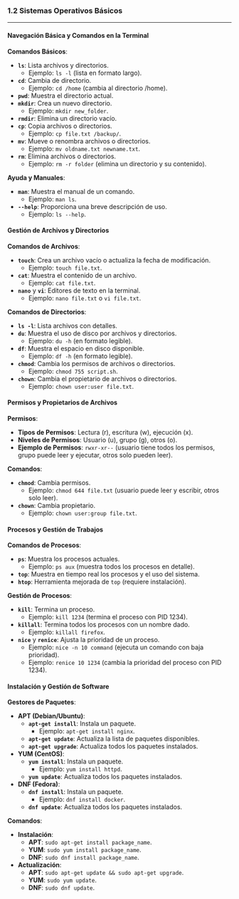 ### 1.2 Sistemas Operativos Básicos

---

#### Navegación Básica y Comandos en la Terminal

**Comandos Básicos**:
- **`ls`**: Lista archivos y directorios.
  - Ejemplo: `ls -l` (lista en formato largo).
- **`cd`**: Cambia de directorio.
  - Ejemplo: `cd /home` (cambia al directorio /home).
- **`pwd`**: Muestra el directorio actual.
- **`mkdir`**: Crea un nuevo directorio.
  - Ejemplo: `mkdir new_folder`.
- **`rmdir`**: Elimina un directorio vacío.
- **`cp`**: Copia archivos o directorios.
  - Ejemplo: `cp file.txt /backup/`.
- **`mv`**: Mueve o renombra archivos o directorios.
  - Ejemplo: `mv oldname.txt newname.txt`.
- **`rm`**: Elimina archivos o directorios.
  - Ejemplo: `rm -r folder` (elimina un directorio y su contenido).

**Ayuda y Manuales**:
- **`man`**: Muestra el manual de un comando.
  - Ejemplo: `man ls`.
- **`--help`**: Proporciona una breve descripción de uso.
  - Ejemplo: `ls --help`.

#### Gestión de Archivos y Directorios

**Comandos de Archivos**:
- **`touch`**: Crea un archivo vacío o actualiza la fecha de modificación.
  - Ejemplo: `touch file.txt`.
- **`cat`**: Muestra el contenido de un archivo.
  - Ejemplo: `cat file.txt`.
- **`nano`** y **`vi`**: Editores de texto en la terminal.
  - Ejemplo: `nano file.txt` o `vi file.txt`.

**Comandos de Directorios**:
- **`ls -l`**: Lista archivos con detalles.
- **`du`**: Muestra el uso de disco por archivos y directorios.
  - Ejemplo: `du -h` (en formato legible).
- **`df`**: Muestra el espacio en disco disponible.
  - Ejemplo: `df -h` (en formato legible).
- **`chmod`**: Cambia los permisos de archivos o directorios.
  - Ejemplo: `chmod 755 script.sh`.
- **`chown`**: Cambia el propietario de archivos o directorios.
  - Ejemplo: `chown user:user file.txt`.

#### Permisos y Propietarios de Archivos

**Permisos**:
- **Tipos de Permisos**: Lectura (r), escritura (w), ejecución (x).
- **Niveles de Permisos**: Usuario (u), grupo (g), otros (o).
- **Ejemplo de Permisos**: `rwxr-xr--` (usuario tiene todos los permisos, grupo puede leer y ejecutar, otros solo pueden leer).

**Comandos**:
- **`chmod`**: Cambia permisos.
  - Ejemplo: `chmod 644 file.txt` (usuario puede leer y escribir, otros solo leer).
- **`chown`**: Cambia propietario.
  - Ejemplo: `chown user:group file.txt`.

#### Procesos y Gestión de Trabajos

**Comandos de Procesos**:
- **`ps`**: Muestra los procesos actuales.
  - Ejemplo: `ps aux` (muestra todos los procesos en detalle).
- **`top`**: Muestra en tiempo real los procesos y el uso del sistema.
- **`htop`**: Herramienta mejorada de `top` (requiere instalación).

**Gestión de Procesos**:
- **`kill`**: Termina un proceso.
  - Ejemplo: `kill 1234` (termina el proceso con PID 1234).
- **`killall`**: Termina todos los procesos con un nombre dado.
  - Ejemplo: `killall firefox`.
- **`nice`** y **`renice`**: Ajusta la prioridad de un proceso.
  - Ejemplo: `nice -n 10 command` (ejecuta un comando con baja prioridad).
  - Ejemplo: `renice 10 1234` (cambia la prioridad del proceso con PID 1234).

#### Instalación y Gestión de Software

**Gestores de Paquetes**:
- **APT (Debian/Ubuntu)**:
  - **`apt-get install`**: Instala un paquete.
    - Ejemplo: `apt-get install nginx`.
  - **`apt-get update`**: Actualiza la lista de paquetes disponibles.
  - **`apt-get upgrade`**: Actualiza todos los paquetes instalados.
- **YUM (CentOS)**:
  - **`yum install`**: Instala un paquete.
    - Ejemplo: `yum install httpd`.
  - **`yum update`**: Actualiza todos los paquetes instalados.
- **DNF (Fedora)**:
  - **`dnf install`**: Instala un paquete.
    - Ejemplo: `dnf install docker`.
  - **`dnf update`**: Actualiza todos los paquetes instalados.

**Comandos**:
- **Instalación**:
  - **APT**: `sudo apt-get install package_name`.
  - **YUM**: `sudo yum install package_name`.
  - **DNF**: `sudo dnf install package_name`.
- **Actualización**:
  - **APT**: `sudo apt-get update && sudo apt-get upgrade`.
  - **YUM**: `sudo yum update`.
  - **DNF**: `sudo dnf update`.
